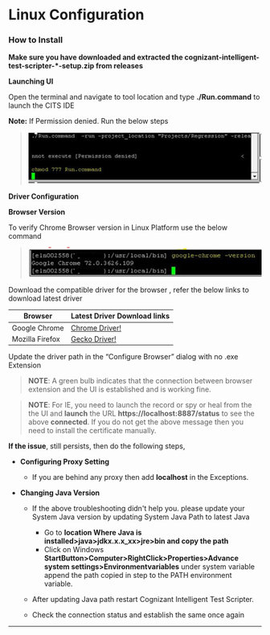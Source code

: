 # Linux Configuration

### How to Install


 **Make sure you have downloaded and extracted the cognizant-intelligent-test-scripter-*-setup.zip from releases**


**Launching UI**

Open the terminal and navigate to tool location and type **./Run.command** to launch the CITS IDE

**Note:** If Permission denied. Run the below steps

> ![](faqImage\permission.png)

**Driver Configuration**

**Browser Version**

To verify Chrome Browser version in Linux Platform use the below command

> ![](faqImage\chrome_v.png)

Download the compatible driver for the browser , refer the below links to download latest driver

Browser | Latest Driver Download links
--------|-----------------------------
Google Chrome | [Chrome Driver!](https://sites.google.com/a/chromium.org/chromedriver/downloads)
Mozilla Firefox | [Gecko Driver!](https://github.com/mozilla/geckodriver/releases)

Update the driver path in the “Configure Browser” dialog with no .exe Extension

> **NOTE**: A green bulb indicates that the connection between browser extension and the UI is established and is working fine.


> **NOTE**: For IE, you need to launch the record or spy or heal from the the UI and **launch** the URL **https://localhost:8887/status** to see the above **connected**. If you do not get the above message then you need to install the certificate manually.


**If the issue**, still persists, then do the following steps,

- **Configuring Proxy Setting**

	- If you are behind any proxy then add **localhost** in the Exceptions.  

- **Changing Java Version**


	- If the above troubleshooting didn't help you. please update your System Java version by updating System Java Path to latest Java

		- Go to **location Where Java is installed>java>jdkx.x.x_xx>jre>bin and copy the path**
		- Click on Windows **StartButton>Computer>RightClick>Properties>Advance system settings>Environmentvariables** under system variable append the path copied in step to the PATH environment variable.
	
	
	- After updating Java path restart Cognizant Intelligent Test Scripter.

	- Check the connection status and establish the same once again

 
----------

